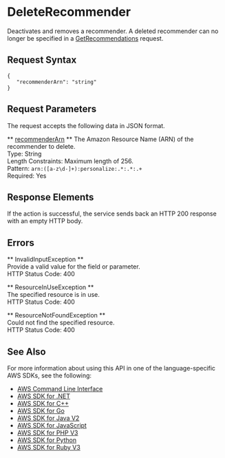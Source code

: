 # DeleteRecommender<a name="API_DeleteRecommender"></a>

Deactivates and removes a recommender\. A deleted recommender can no longer be specified in a [GetRecommendations](https://docs.aws.amazon.com/personalize/latest/dg/API_RS_GetRecommendations.html) request\.

## Request Syntax<a name="API_DeleteRecommender_RequestSyntax"></a>

```
{
   "recommenderArn": "string"
}
```

## Request Parameters<a name="API_DeleteRecommender_RequestParameters"></a>

The request accepts the following data in JSON format\.

 ** [recommenderArn](#API_DeleteRecommender_RequestSyntax) **   <a name="personalize-DeleteRecommender-request-recommenderArn"></a>
The Amazon Resource Name \(ARN\) of the recommender to delete\.  
Type: String  
Length Constraints: Maximum length of 256\.  
Pattern: `arn:([a-z\d-]+):personalize:.*:.*:.+`   
Required: Yes

## Response Elements<a name="API_DeleteRecommender_ResponseElements"></a>

If the action is successful, the service sends back an HTTP 200 response with an empty HTTP body\.

## Errors<a name="API_DeleteRecommender_Errors"></a>

 ** InvalidInputException **   
Provide a valid value for the field or parameter\.  
HTTP Status Code: 400

 ** ResourceInUseException **   
The specified resource is in use\.  
HTTP Status Code: 400

 ** ResourceNotFoundException **   
Could not find the specified resource\.  
HTTP Status Code: 400

## See Also<a name="API_DeleteRecommender_SeeAlso"></a>

For more information about using this API in one of the language\-specific AWS SDKs, see the following:
+  [AWS Command Line Interface](https://docs.aws.amazon.com/goto/aws-cli/personalize-2018-05-22/DeleteRecommender) 
+  [AWS SDK for \.NET](https://docs.aws.amazon.com/goto/DotNetSDKV3/personalize-2018-05-22/DeleteRecommender) 
+  [AWS SDK for C\+\+](https://docs.aws.amazon.com/goto/SdkForCpp/personalize-2018-05-22/DeleteRecommender) 
+  [AWS SDK for Go](https://docs.aws.amazon.com/goto/SdkForGoV1/personalize-2018-05-22/DeleteRecommender) 
+  [AWS SDK for Java V2](https://docs.aws.amazon.com/goto/SdkForJavaV2/personalize-2018-05-22/DeleteRecommender) 
+  [AWS SDK for JavaScript](https://docs.aws.amazon.com/goto/AWSJavaScriptSDK/personalize-2018-05-22/DeleteRecommender) 
+  [AWS SDK for PHP V3](https://docs.aws.amazon.com/goto/SdkForPHPV3/personalize-2018-05-22/DeleteRecommender) 
+  [AWS SDK for Python](https://docs.aws.amazon.com/goto/boto3/personalize-2018-05-22/DeleteRecommender) 
+  [AWS SDK for Ruby V3](https://docs.aws.amazon.com/goto/SdkForRubyV3/personalize-2018-05-22/DeleteRecommender) 